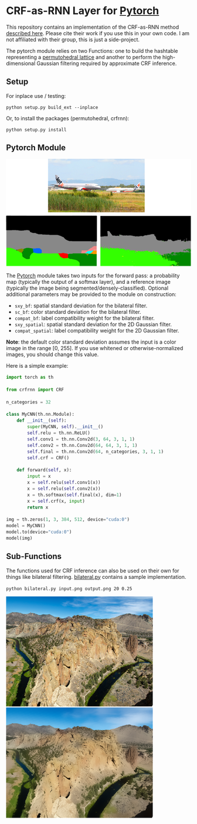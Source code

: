 # CRF-as-RNN Layer for [Pytorch](https://github.com/pytorch/pytorch)

This repository contains an implementation of the CRF-as-RNN method
[described here](http://www.robots.ox.ac.uk/~szheng/CRFasRNN.html). Please cite
their work if you use this in your own code. I am not affiliated with their
group, this is just a side-project.

The pytorch module relies on two Functions: one to build the hashtable
representing a [permutohedral
lattice](http://graphics.stanford.edu/papers/permutohedral/permutohedral.pdf)
and another to perform the high-dimensional Gaussian filtering required by
approximate CRF inference.

## Setup

For inplace use / testing:

```
python setup.py build_ext --inplace
```

Or, to install the packages (permutohedral, crfrnn):

```
python setup.py install
```

## Pytorch Module
[![example](images/crf_layer_example.png)](images/crf_layer_example.png)

The [Pytorch](https://github.com/pytorch/pytorch) module takes two inputs for
the forward pass: a probability map (typically the output of a softmax layer),
and a reference image (typically the image being segmented/densely-classified).
Optional additional parameters may be provided to the module on construction:

* `sxy_bf`: spatial standard deviation for the bilateral filter.
* `sc_bf`: color standard deviation for the bilateral filter.
* `compat_bf`: label compatibility weight for the bilateral filter.
* `sxy_spatial`: spatial standard deviation for the 2D Gaussian filter.
* `compat_spatial`: label compatibility weight for the 2D Gaussian filter.

**Note**: the default color standard deviation assumes the input is a color
image in the range [0, 255]. If you use whitened or otherwise-normalized images,
you should change this value.

Here is a simple example:

```python
import torch as th

from crfrnn import CRF

n_categories = 32

class MyCNN(th.nn.Module):
    def __init__(self):
        super(MyCNN, self).__init__()
        self.relu = th.nn.ReLU()
        self.conv1 = th.nn.Conv2d(3, 64, 3, 1, 1)
        self.conv2 = th.nn.Conv2d(64, 64, 3, 1, 1)
        self.final = th.nn.Conv2d(64, n_categories, 3, 1, 1)
        self.crf = CRF()

    def forward(self, x):
        input = x
        x = self.relu(self.conv1(x))
        x = self.relu(self.conv2(x))
        x = th.softmax(self.final(x), dim=1)
        x = self.crf(x, input)
        return x

img = th.zeros(1, 3, 384, 512, device="cuda:0")
model = MyCNN()
model.to(device="cuda:0")
model(img)
```

## Sub-Functions

The functions used for CRF inference can also be used on their own for things
like bilateral filtering. [bilateral.py](bilateral.py) contains a sample
implementation.

`python bilateral.py input.png output.png 20 0.25`

<a
href="https://github.com/HapeMask/crfrnn_layer/raw/master/images/wimr_small.png"><img
src="https://github.com/HapeMask/crfrnn_layer/raw/master/images/wimr_small.png"
width=400 /></a> <a
href="https://github.com/HapeMask/crfrnn_layer/raw/master/images/filtered.png"><img
src="https://github.com/HapeMask/crfrnn_layer/raw/master/images/filtered.png"
width=400 /></a>
